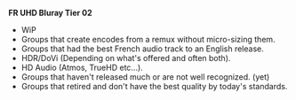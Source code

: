 <!-- markdownlint-disable MD041-->
**FR UHD Bluray Tier 02**<br>

- WiP
- Groups that create encodes from a remux without micro-sizing them.
- Groups that had the best French audio track to an English release.
- HDR/DoVi (Depending on what's offered and often both).
- HD Audio (Atmos, TrueHD etc...).
- Groups that haven't released much or are not well recognized. (yet)
- Groups that retired and don't have the best quality by today's standards.
<!-- markdownlint-enable MD041-->
